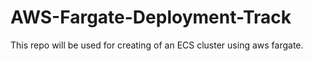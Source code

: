 # AWS-Fargate-Deployment-Track
This repo will be used for creating of an ECS cluster using aws fargate.